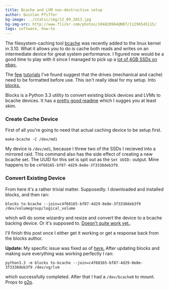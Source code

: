 ```yaml
---
title: Bcache and LVM non-destructive setup
author: Quinlan Pfiffer
bg-image: ../static/img/12_09_2013.jpg
bg-img-src: http://www.flickr.com/photos/104820964@N07/11296545115/
tags: software, how-to
---
```


The filesystem-caching tool [bcache](http://bcache.evilpiepirate.org/) was
recently added to the linux kernel in 3.10. What it allows you to do is cache
both reads and writes on an intermediate device for great system performance. I
figured now would be a good time to play with it since I managed to pick up a 
[lot of 4GB SSDs on ebay.](http://www.ebay.com/itm/Lot-of-5-InnoDisk-FiD-4GB-2-5-SSD-SATA-100000-Serial-ATA-II-Solid-State-Drive-/321259425108?ssPageName=ADME:B:EOIBSA:US:3160)

The [few](http://evilpiepirate.org/git/linux-bcache.git/tree/Documentation/bcache.txt?h=bcache-dev#n40) 
[tutorials](https://wiki.archlinux.org/index.php/Bcache) I've found  suggest
that the drives (mechanical and cache) need to be formatted before use. This
isn't really ideal for my setup. Into [blocks.](https://github.com/g2p/blocks)

Blocks is a Python 3.3 utility to convert existing block devices and LVMs to
bcache devices. It has a [pretty good readme](https://github.com/g2p/blocks/blob/master/README.md) which
I sugges you at least skim.

### Create Cache Device

First of all you're going to need that actual caching device to be setup first.

    make-bcache -C /dev/md1

My device is `/dev/md1`, because I threw two of the SSDs I recieved into a
mirrored raid. This command also has the side effect of creating a new bcache
set. The UUID for this set is spit out as the `Set UUID:` output. Mine happens
to be `c4f68165-bf87-4d29-8e8e-3f3338deb3f9`.

### Convert Existing Device

From here it's a rather trivial matter. Supposedly. I downloaded and installed
blocks, and then ran:

    blocks to-bcache --join=c4f68165-bf87-4d29-8e8e-3f3338deb3f9 /dev/volumegroup/logical_volume

which will do some wizardry and resize and convert the device to a bcache
backing device. Or it's supposed to. [Doesn't quite work
yet.](https://github.com/g2p/blocks/issues/6).

I'll finish this post once I either get it working or get a response back from
the blocks author.

**Update:** My specific issue was fixed as of [here.](https://github.com/g2p/blocks/issues/8)
After updating blocks and making sure everything was working perfectly I ran:

    python3.3 -m blocks to-bcache --join=c4f68165-bf87-4d29-8e8e-3f3338deb3f9 /dev/vg/lvm

which successfully completed. After that I had a `/dev/bcache0` to mount. Props
to [g2p](https://github.com/g2p).
